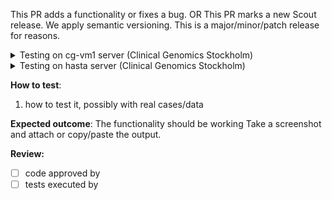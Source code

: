 This PR adds a functionality or fixes a bug.
OR
This PR marks a new Scout release. We apply semantic versioning. This is a major/minor/patch release for reasons.

<details>
<summary>Testing on cg-vm1 server (Clinical Genomics Stockholm)</summary>

**Prepare for testing**
1. Make sure the PR is pushed and available on [Docker Hub](https://hub.docker.com/repository/docker/clinicalgenomics/scout-server-stage)
1. Fist book your testing time using the Pax software available at [https://pax.scilifelab.se/](https://pax.scilifelab.se). The resource you are going to call dibs on is `scout-stage` and the server is `cg-vm1`.
1. `ssh <USER.NAME>@cg-vm1.scilifelab.se`
1. `sudo -iu hiseq.clinical`
1. `ssh localhost`
1. (optional) Find out which scout branch is currently deployed on cg-vm1: `podman ps`
1. Stop the service with current deployed branch: `systemctl --user stop scout.target`
1. Start the scout service with the branch to test: `systemctl --user start scout@<this_branch>`
1. Make sure the branch is deployed: `systemctl --user status scout.target`
1. After testing is done, log out from `cg-vm1` and log in again in the `hasta` server, repeat the `hasta` and `paxa` procedure, which will release the allocated resource (`scout-stage`) to be used for testing by other users.
</details>

<details>
<summary>Testing on hasta server (Clinical Genomics Stockholm)</summary>

**Prepare for testing**
1. `ssh <USER.NAME>@hasta.scilifelab.se`
1. `us; paxa -u <user> -s hasta -r scout-stage`. Book your testing time using the Pax software. You can also use the WSGI Pax app available at [https://pax.scilifelab.se/](https://pax.scilifelab.se). The resource you are going to call dibs on is `scout-stage` and the server is `hasta`.
1. (optional) Find out which scout branch is currently deployed on cg-vm1: `conda activate S_scout; pip freeze | grep scout-browser`
1. Stop the service with current deployed branch: `bash /home/proj/production/servers/resources/hasta.scilifelab.se/update-tool-stage.sh -e S_scout -t scout -b <this_branch>`
1. Make sure the branch is deployed: `us; scout --version`
1. After testing is done, repeat the `paxa` procedure, which will release the allocated resource (`scout-stage`) to be used for testing by other users.
</details>


**How to test**:
1. how to test it, possibly with real cases/data

**Expected outcome**:
The functionality should be working
Take a screenshot and attach or copy/paste the output.

**Review:**
- [ ] code approved by
- [ ] tests executed by
